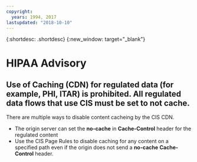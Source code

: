 ```yaml
---
copyright:
  years: 1994, 2017
lastupdated: "2018-10-10"
---
```

{:shortdesc: .shortdesc}
{:new_window: target="_blank"}

# HIPAA Advisory

## Use of Caching (CDN) for regulated data (for example, PHI, ITAR) is **prohibited**. All regulated data flows that use CIS must be set to **not cache**. 

There are multiple ways to disable content cacheing by the CIS CDN. 
- The origin server can set the **no-cache** in **Cache-Control** header for the regulated content
- Use the CIS Page Rules to disable caching for any content on a specified path even if the origin does not send a **no-cache** **Cache-Control** header. 
